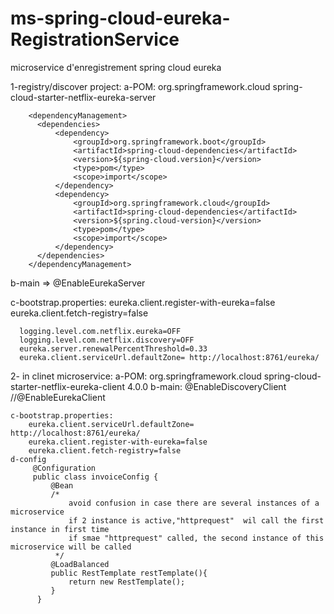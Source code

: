 # ms-spring-cloud-eureka-RegistrationService
microservice d'enregistrement spring cloud eureka

1-registry/discover project:
   a-POM:
      </dependencies>
         <dependency>
            <groupId>org.springframework.cloud</groupId>
            <artifactId>spring-cloud-starter-netflix-eureka-server</artifactId>
          </dependency>
        </dependencies>

        <dependencyManagement>
          <dependencies>
              <dependency>
                  <groupId>org.springframework.boot</groupId>
                  <artifactId>spring-cloud-dependencies</artifactId>
                  <version>${spring-cloud.version}</version>
                  <type>pom</type>
                  <scope>import</scope>
              </dependency>
              <dependency>
                  <groupId>org.springframework.cloud</groupId>
                  <artifactId>spring-cloud-dependencies</artifactId>
                  <version>${spring.cloud-version}</version>
                  <type>pom</type>
                  <scope>import</scope>
              </dependency>
          </dependencies>
        </dependencyManagement>
        
   b-main => @EnableEurekaServer
   
   c-bootstrap.properties:
       eureka.client.register-with-eureka=false
       eureka.client.fetch-registry=false

      logging.level.com.netflix.eureka=OFF
      logging.level.com.netflix.discovery=OFF
      eureka.server.renewalPercentThreshold=0.33
      eureka.client.serviceUrl.defaultZone= http://localhost:8761/eureka/
   
   
2- in clinet microservice:
    a-POM:
      <dependency>
            <groupId>org.springframework.cloud</groupId>
            <artifactId>spring-cloud-starter-netflix-eureka-client</artifactId>
            <version>4.0.0</version>
        </dependency>
    b-main: 
       @EnableDiscoveryClient
       //@EnableEurekaClient
      
    c-bootstrap.properties:
        eureka.client.serviceUrl.defaultZone= http://localhost:8761/eureka/
        eureka.client.register-with-eureka=false
        eureka.client.fetch-registry=false
    d-config
         @Configuration
         public class invoiceConfig {
             @Bean
             /*
                 avoid confusion in case there are several instances of a microservice
                 if 2 instance is active,"httprequest"  wil call the first instance in first time
                 if smae "httprequest" called, the second instance of this microservice will be called
              */
             @LoadBalanced
             public RestTemplate restTemplate(){
                 return new RestTemplate();
             }
          }
